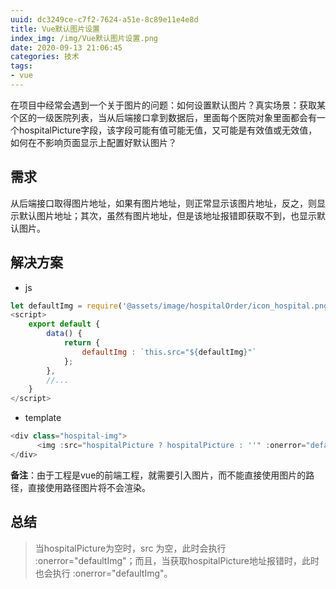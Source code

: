 ```yaml
---
uuid: dc3249ce-c7f2-7624-a51e-8c89e11e4e8d
title: Vue默认图片设置
index_img: /img/Vue默认图片设置.png
date: 2020-09-13 21:06:45
categories: 技术
tags: 
- vue
---
```

在项目中经常会遇到一个关于图片的问题：如何设置默认图片？真实场景：获取某个区的一级医院列表，当从后端接口拿到数据后，里面每个医院对象里面都会有一个hospitalPicture字段，该字段可能有值可能无值，又可能是有效值或无效值，如何在不影响页面显示上配置好默认图片？
## 需求
从后端接口取得图片地址，如果有图片地址，则正常显示该图片地址，反之，则显示默认图片地址；其次，虽然有图片地址，但是该地址报错即获取不到，也显示默认图片。

## 解决方案
- js

```js
let defaultImg = require('@assets/image/hospitalOrder/icon_hospital.png');
<script>
    export default {
        data() {
            return {
                defaultImg : `this.src="${defaultImg}"`
            };
        },
        //...
    }
</script>
```
- template

```js
<div class="hospital-img">
      <img :src="hospitalPicture ? hospitalPicture : ''" :onerror="defaultImg"/>
</div>
```

<b>备注</b>：由于工程是vue的前端工程，就需要引入图片，而不能直接使用图片的路径，直接使用路径图片将不会渲染。
## 总结
> 当hospitalPicture为空时，src 为空，此时会执行  :onerror="defaultImg"；而且，当获取hospitalPicture地址报错时，此时也会执行  :onerror="defaultImg"。
